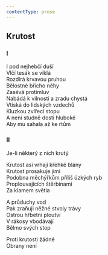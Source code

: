 ```yaml
---
contentType: prose
---
```


## Krutost

### I

I pod nejhebčí duší  
Vlčí tesák se viklá  
Rozdírá krvavou pruhou  
Bělostné břicho něhy  
Zasévá protimluv  
Nabádá k vilnosti a zradu chystá  
Vtiská do lidských vzdechů  
Kluzkou zvířecí stopu  
A není studně dosti hluboké  
Aby mu sahala až ke rtům

### II

Je-li některý z nich krutý

Krutost asi vrhají křehké blány  
Krutost prosakuje jimi  
Podobna měchýřkům příliš úzkých ryb  
Proplouvajících štěrbinami  
Za klamem světla

A průduchy vod  
Pak zraňuji něžné stvoly trávy  
Ostrou hřbetní ploutví  
V rákosy vbodávají  
Bělmo svých stop

Proti krutosti žádné  
Obrany není
